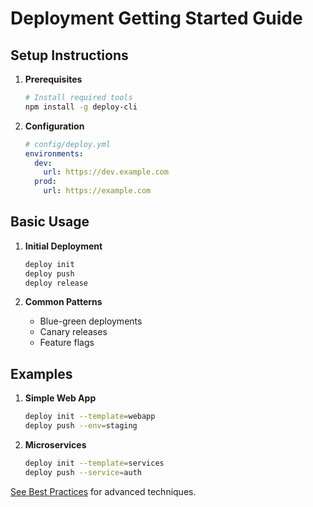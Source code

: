# Deployment Getting Started Guide

## Setup Instructions

1. **Prerequisites**
   ```bash
   # Install required tools
   npm install -g deploy-cli
   ```

2. **Configuration**
   ```yaml
   # config/deploy.yml
   environments:
     dev:
       url: https://dev.example.com
     prod:
       url: https://example.com
   ```

## Basic Usage

1. **Initial Deployment**
   ```bash
   deploy init
   deploy push
   deploy release
   ```

2. **Common Patterns**
   - Blue-green deployments
   - Canary releases
   - Feature flags

## Examples

1. **Simple Web App**
   ```bash
   deploy init --template=webapp
   deploy push --env=staging
   ```

2. **Microservices**
   ```bash
   deploy init --template=services
   deploy push --service=auth
   ```

[See Best Practices](./best-practices.md) for advanced techniques.